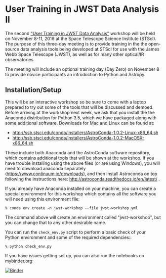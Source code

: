 
# User Training in JWST Data Analysis II

The second ["User Training in JWST Data
Analysis"](https://jwst.stsci.edu/events/events-area/stsci-events-listing-container/user-training-in-jwst-data-analysis-ii)
workshop will be held on November 8-11, 2016 at the Space Telescope
Science Institute (STScI).  The purpose of this three-day meeting is
to provide training in the the open-source data analysis tools being
developed at STScI for use with the James Webb Space Telescope (JWST),
as well as for many other optical/IR observatories.

The meeting will include an optional training day (Day Zero) on
November 8 to provide novice participants an introduction to Python
and Astropy.

## Installation/Setup

This will be an interactive workshop so be sure to come with a laptop
prepared to try out some of the tools that will be discussed and
demoed.  Before arriving at the workshop next week, we ask that you
install the the Anaconda distribution for Python 3.5, which we have
packaged along with some additional software.  Downloads for Mac and
Linux can be found at:

* http://ssb.stsci.edu/conda/installers/AstroConda-1.0.2-Linux-x86_64.sh
* http://ssb.stsci.edu/conda/installers/AstroConda-1.0.2-MacOSX-x86_64.sh

These include both Anaconda and the AstroConda software repository,
which contains additional tools that will be shown at the workshop.
If you have trouble installing using the above files (or are using
Windows), you will need to download anaconda separately
(https://www.continuum.io/downloads), and then install Astroconda on
top following the instructions here:
http://astroconda.readthedocs.io/en/latest/ .

If you already have Anaconda installed on your machine, you can create
a special environment for this workshop which contains all the software
you will need using this environment file:

```shell
% conda env create -n jwst-workshop --file jwst-workshop.yml 
```

The command above will create an environment called "jwst-workshop",
but you can change that to any other desirable name.


You can run the ``check_env.py`` script to perform a basic check of your
Python environment and some of the required dependencies::

```shell
% python check_env.py
```

If you have issues getting set up, you can also run the notebooks on mybinder.org:

[![Binder](http://mybinder.org/badge.svg)](http://mybinder.org:/repo/spacetelescope/jwstusertraining2016)
